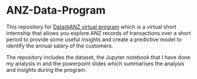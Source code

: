# ANZ-Data-Program
This repository for [Data@ANZ virtual program](https://www.theforage.com/virtual-internships/prototype/ZLJCsrpkHo9pZBJNY/Data%40ANZ%20Program) which is a virtual short internship that allows you explore ANZ records of transactions over a short period to provide some useful insights and create a predictive model to identify the annual salary of the customers. 

The repository includes the dataset, the Jupyter notebook that I have done my analysis in and the powerpoint slides which summarises the analysis and insights during the program.
